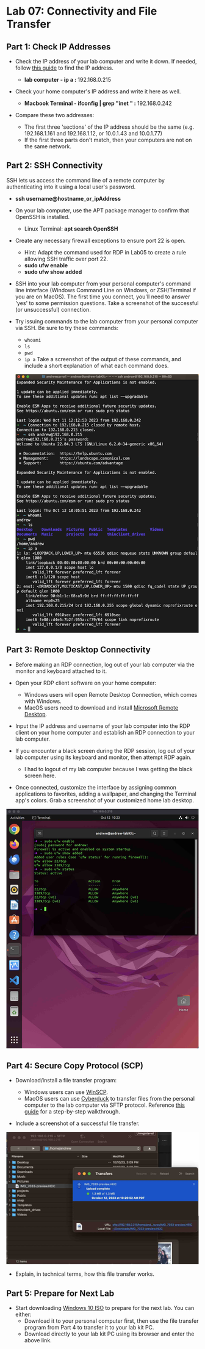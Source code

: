 # Lab 07: Connectivity and File Transfer

## Part 1: Check IP Addresses

- Check the IP address of your lab computer and write it down. If needed, follow [this guide](https://itsfoss.com/check-ip-address-ubuntu/) to find the IP address.
  - **lab computer - ip a :** 192.168.0.215

- Check your home computer's IP address and write it here as well.
  - **Macbook Terminal - ifconfig | grep "inet " :** 192.168.0.242

- Compare these two addresses:
  - The first three 'sections' of the IP address should be the same (e.g. 192.168.1.161 and 192.168.1.12, or 10.0.1.43 and 10.0.1.77)
  - If the first three parts don't match, then your computers are not on the same network.

## Part 2: SSH Connectivity

SSH lets us access the command line of a remote computer by authenticating into it using a local user's password.
- **ssh username@hostname_or_ipAddress**

- On your lab computer, use the APT package manager to confirm that OpenSSH is installed.
  - Linux Terminal: **apt search OpenSSH**

- Create any necessary firewall exceptions to ensure port 22 is open.
  - Hint: Adapt the command used for RDP in Lab05 to create a rule allowing SSH traffic over port 22.
  - **sudo ufw enable**
  - **sudo ufw show added**

- SSH into your lab computer from your personal computer's command line interface (Windows Command Line on Windows, or ZSH/Terminal if you are on MacOS). The first time you connect, you'll need to answer 'yes' to some permission questions. Take a screenshot of the successful (or unsuccessful) connection.

- Try issuing commands to the lab computer from your personal computer via SSH. Be sure to try these commands:
  - `whoami`
  - `ls`
  - `pwd`
  - `ip a`
  Take a screenshot of the output of these commands, and include a short explanation of what each command does.

  ![CLI Output](media/commanoutput.jpeg)

## Part 3: Remote Desktop Connectivity

- Before making an RDP connection, log out of your lab computer via the monitor and keyboard attached to it.

- Open your RDP client software on your home computer:
  - Windows users will open Remote Desktop Connection, which comes with Windows.
  - MacOS users need to download and install [Microsoft Remote Desktop](https://apps.apple.com/us/app/microsoft-remote-desktop/id1295203466?mt=12).

- Input the IP address and username of your lab computer into the RDP client on your home computer and establish an RDP connection to your lab computer.

- If you encounter a black screen during the RDP session, log out of your lab computer using its keyboard and monitor, then attempt RDP again.
  - I had to logout of my lab computer because I was getting the black screen here.

- Once connected, customize the interface by assigning common applications to favorites, adding a wallpaper, and changing the Terminal app's colors. Grab a screenshot of your customized home lab desktop.

![Remote Desktop](media/remotedesktop.jpeg)

## Part 4: Secure Copy Protocol (SCP)

- Download/install a file transfer program:
  - Windows users can use [WinSCP](https://winscp.net/eng/index.php).
  - MacOS users can use [Cyberduck](https://cyberduck.io/) to transfer files from the personal computer to the lab computer via SFTP protocol. Reference [this guide](https://kb.iu.edu/d/akom) for a step-by-step walkthrough.

- Include a screenshot of a successful file transfer.

![File Transfer](media/filexfer.jpeg)

- Explain, in technical terms, how this file transfer works.

## Part 5: Prepare for Next Lab

- Start downloading [Windows 10 ISO](https://www.icloud.com/iclouddrive/01azgWsJOfzZaBbAj-G3sLWTg#Windows10) to prepare for the next lab. You can either:
  - Download it to your personal computer first, then use the file transfer program from Part 4 to transfer it to your lab kit PC.
  - Download directly to your lab kit PC using its browser and enter the above link.
